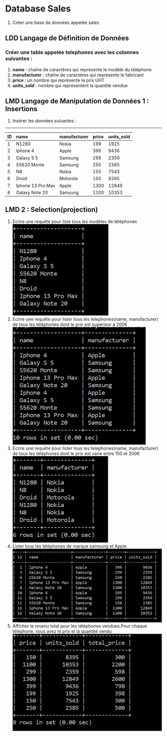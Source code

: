 # Database Sales 
1. Créer une base de données appelée sales

## LDD Langage de Définition de Données
### Créer une table appelée telephones avec les colonnes suivantes :
   1. **name** : chaîne de caractères qui représente le modèle du téléphone
   2. **manufacturer** : chaîne de caractères qui représente le fabricant
   3. **price** :  un nombre qui représente le prix UHT
   4. **units_sold** : nombre qui représentent la quantité vendue

## LMD Langage de Manipulation de Données 1 : Insertions
1. Insérer les données suivantes : 
-----------------------------------
| ID | name | manufacturer | price | units_sold |
| :---- | :---- | :----------- | :---- | :--------- |
| 1 | N1280 | Nokia | 199 |1925|
| 2 | Iphone 4 | Apple | 399 | 9436 |
| 3 | Galaxy S 5 | Samsung | 299 | 2359 |
| 4 | S5620 Monte | Samsung | 250 | 2385 |
| 5 | N8 | Nokia | 150 | 7543 |
| 6 | Droid | Motorola | 150 | 8395 |
| 7 | Iphone 13 Pro Max | Apple | 1300 | 12849 |
| 8 | Galaxy Note 20 | Samsung | 1100 | 10353 |

## LMD 2 : Selection(projection)
   1. Ecrire une requête pour liste tous les modèles de téléphones
      ![Résultat requête modèles de téléphonnes](./img/liste1.jpg)
   2. Ecrire une requête pour lister tous les telephones(name, manufacturer) de tous les téléphones dont le prix est supérieur à 200€
      ![Résultat requête de téléphonnes](./img/liste2.jpg)
   3. Ecrire une requête pour lister tous les telephones(name, manufacturer) de tous les téléphones dont le prix est varie entre 150 et 200€
      ![Résultat requête de téléphonnes](./img/liste3.jpg)
   4. Lister tous les téléphones de marque samsung et Apple
      ![Résultat requête de téléphonnes](./img/liste4.jpg)
   5. Afficher le revenu total pour les téléphones vendues.Pour chaque téléphone, vous avez le prix et la quantité vendu
      ![Résultat requête prix total des téléphonnes](./img/liste5.jpg)
